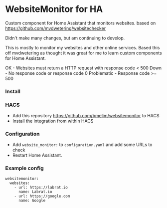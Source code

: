 # WebsiteMonitor for HA

Custom component for Home Assistant that monitors websites.
based on https://github.com/mvdwetering/websitechecker

Didn't make many changes, but am continuing to develop.

This is mostly to monitor my websites and other online services.
Based this off mvdwetering as thought it was great for me to learn custom components for Home Assistant.

OK - Websites must return a HTTP request with response code < 500
Down - No response code or response code 0
Problematic - Response code >= 500

### Install

### HACS

* Add this repository https://github.com/bmelim/websitemonitor to HACS
* Install the integration from within HACS

### Configuration

* Add `website_monitor:` to `configuration.yaml` and add some URLs to check
* Restart Home Assistant.

### Example config
```
websitemonitor:
  websites:
    - url: https://labrat.io
      name: Labrat.io
    - url: https://google.com
      name: Google
```
